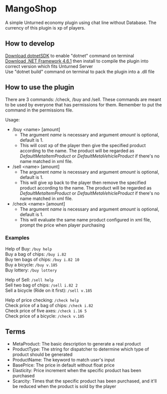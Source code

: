# MangoShop
A simple Unturned economy plugin using chat line without Database. The currency of this plugin is xp of players.
## How to develop
[Download dotnetSDK](https://dotnet.microsoft.com/en-us/download) to enable "dotnet" command on terminal  
[Download .NET Framework 4.6.1](https://www.microsoft.com/en-us/download/details.aspx?id=49978) then install to compile the plugin into correct version which fits Unturned Server  
Use "dotnet build" command on terminal to pack the plugin into a .dll file  

## How to use the plugin
There are 3 commands: /check, /buy and /sell. These commands are meant to be used by everyone that has permissions for them. Remember to put the command in the permissions file.  

Usage:  
- /buy \<name\> [amount]
    - The argument _name_ is necessary and argument _amount_ is optional, default is 1.
    - This will cost xp of the player then give the specified product according to the name. The product will be regarded as _DefaultMetaItemProduct_ or _DefaultMetaVehicleProduct_ if there's no name matched in xml file.
- /sell \<name\> [amount]
    - The argument _name_ is necessary and argument _amount_ is optional, default is 1.
    - This will give xp back to the player then remove the specified product according to the name. The product will be regarded as _DefaultMetaItemProduct_ or _DefaultMetaVehicleProduct_ if there's no name matched in xml file.
- /check \<name\> [amount]
    - The argument _name_ is necessary and argument _amount_ is optional, default is 1.
    - This will evaluate the same name product configured in xml file, prompt the price when player purchasing

### Examples
Help of Buy: `/buy help`  
Buy a bag of chips: `/buy i.82`  
Buy ten bags of chips: `/buy i.82 10`  
Buy a bicycle: `/buy v.185`  
Buy lottery: `/buy lottery`  

Help of Sell: `/sell help`  
Sell two bag of chips: `/sell i.82 2`  
Sell a bicycle (Ride on it first): `/sell v.185`

Help of price checking: `/check help`  
Check price of a bag of chips: `/check i.82`  
Check price of five axes: `/check i.16 5`  
Check price of a bicycle: `/check v.185`  

## Terms
- MetaProduct: The basic description to generate a real product
- ProductType: The string for dispatcher to determine which type of product should be generated
- ProductName: The keyword to match user's input
- BasePrice: The price in default without float price
- Elasticity: Price increment when the specific product has been purchased
- Scarcity: Times that the specific product has been purchased, and it'll be reduced when the product is sold by the player